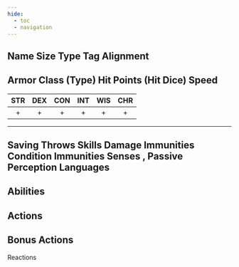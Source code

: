 ```yaml
---
hide:
  - toc
  - navigation
---
```


Name
Size Type Tag Alignment
---
Armor Class (Type)
Hit Points (Hit Dice)
Speed
---
| STR | DEX | CON | INT | WIS | CHR |
| :-: | :-: | :-: | :-: | :-: | :-: |
| +   | +   | +   | +   | +   | +   |
---
Saving Throws
Skills
Damage Immunities
Condition Immunities
Senses , Passive Perception
Languages
---
Abilities
---
Actions
---
Bonus Actions
---
Reactions

